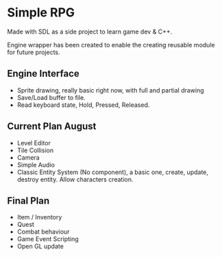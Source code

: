 # Simple RPG

Made with SDL as a side project to learn game dev & C++.

Engine wrapper has been created to enable the creating reusable module for future projects.

## Engine Interface
- Sprite drawing, really basic right now, with full and partial drawing
- Save/Load buffer to file.
- Read keyboard state, Hold, Pressed, Released.

## Current Plan August
- Level Editor
- Tile Collision
- Camera
- Simple Audio
- Classic Entity System (No component), a basic one, create, update, destroy entity. Allow characters creation.

## Final Plan
- Item / Inventory
- Quest
- Combat behaviour
- Game Event Scripting
- Open GL update